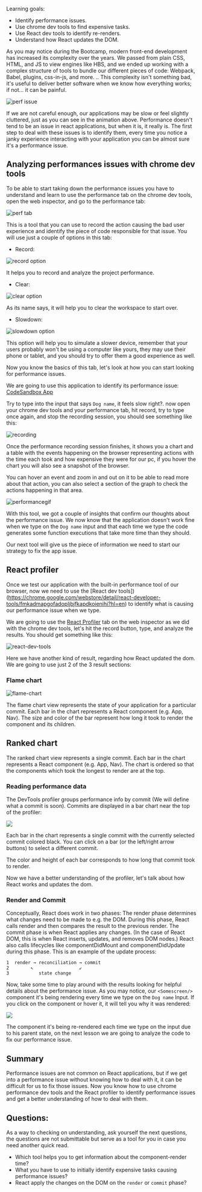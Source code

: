 Learning goals:

- Identify performance issues.
- Use chrome dev tools to find expensive tasks.
- Use React dev tools to identify re-renders.
- Understand how React updates the DOM.

As you may notice during the Bootcamp, modern front-end development has increased its complexity over the years. We passed from plain CSS, HTML, and JS to view engines like HBS, and we ended up working with a complex structure of tools to bundle our different pieces of code: Webpack, Babel, plugins, css-in-js, and more. .. This complexity isn't something bad, it's useful to deliver better software when we know how everything works; if not... it can be painful.

![perf issue](https://i.postimg.cc/WpGPHW7f/ezgif-2-6e32769452d6.gif)

If we are not careful enough, our applications may be slow or feel slightly cluttered, just as you can see in the animation above. Performance doesn't tend to be an issue in react applications, but when it is, it really is. The first step to deal with these issues is to identify them, every time you notice a janky experience interacting with your application you can be almost sure it's a performance issue.

## Analyzing performances issues with chrome dev tools

To be able to start taking down the performance issues you have to understand and learn to use the performance tab on the chrome dev tools, open the web inspector, and go to the performance tab:

![perf tab](https://i.postimg.cc/MpjXhSMY/Captura-de-Pantalla-2021-02-07-a-la-s-15-57-24.png)

This is a tool that you can use to record the action causing the bad user experience and identify the piece of code responsible for that issue. You will use just a couple of options in this tab:

- Record:

![record option](https://i.postimg.cc/6psB4Gqd/Captura-de-Pantalla-2021-02-07-a-la-s-16-02-30.png)

It helps you to record and analyze the project performance.

- Clear:

![clear option](https://i.postimg.cc/Rh6zNMzs/Captura-de-Pantalla-2021-02-07-a-la-s-16-04-25.png)

As its name says, it will help you to clear the workspace to start over.

- Slowdown:

![slowdown option](https://i.postimg.cc/8k9Sxrhq/Captura-de-Pantalla-2021-02-07-a-la-s-16-05-52.png)

This option will help you to simulate a slower device, remember that your users probably won't be using a computer like yours, they may use their phone or tablet, and you should try to offer them a good experience as well.

Now you know the basics of this tab, let's look at how you can start looking for performance issues.

We are going to use this application to identify its performance issue:
[CodeSandbox App](https://pyd2w.csb.app/)

Try to type into the input that says `Dog name`, it feels slow right?. now open your chrome dev tools and your performance tab, hit record, try to type once again, and stop the recording session, you should see something like this:

![recording](https://i.postimg.cc/026kVKNB/Captura-de-Pantalla-2021-02-07-a-la-s-19-30-49.png)

Once the performance recording session finishes, it shows you a chart and a table with the events happening on the browser representing actions with the time each took and how expensive they were for our pc, if you hover the chart you will also see a snapshot of the browser.

You can hover an event and zoom in and out on it to be able to read more about that action, you can also select a section of the graph to check the actions happening in that area.

![performancegif](https://i.postimg.cc/sDKCVMqY/sdf.gif)

With this tool, we got a couple of insights that confirm our thoughts about the performance issue. We now know that the application doesn't work fine when we type on the `Dog name` input and that each time we type the code generates some function executions that take more time than they should.

Our next tool will give us the piece of information we need to start our strategy to fix the app issue.

## React profiler

Once we test our application with the built-in performance tool of our browser, now we need to use the [React dev tools])(https://chrome.google.com/webstore/detail/react-developer-tools/fmkadmapgofadopljbjfkapdkoienihi?hl=en) to identify what is causing our performance issue when we type.

We are going to use the [React Profiler](https://reactjs.org/blog/2018/09/10/introducing-the-react-profiler.html) tab on the web inspector as we did with the chrome dev tools, let's hit the record button, type, and analyze the results. You should get something like this:

![react-dev-tools](https://i.postimg.cc/Z0tjrxW9/Captura-de-Pantalla-2021-02-07-a-la-s-20-07-34.png)

Here we have another kind of result, regarding how React updated the dom. We are going to use just 2 of the 3 result sections:

### Flame chart

![flame-chart](https://i.postimg.cc/YqQBTXfs/Captura-de-Pantalla-2021-02-07-a-la-s-20-13-21.png)

The flame chart view represents the state of your application for a particular commit. Each bar in the chart represents a React component (e.g. App, Nav). The size and color of the bar represent how long it took to render the component and its children.

## Ranked chart

The ranked chart view represents a single commit. Each bar in the chart represents a React component (e.g. App, Nav). The chart is ordered so that the components which took the longest to render are at the top.

### Reading performance data

The DevTools profiler groups performance info by commit (We will define what a commit is soon). Commits are displayed in a bar chart near the top of the profiler:

![](https://reactjs.org/static/bd72dec045515d59be51c944e902d263/d8f62/commit-selector.png)

Each bar in the chart represents a single commit with the currently selected commit colored black. You can click on a bar (or the left/right arrow buttons) to select a different commit.

The color and height of each bar corresponds to how long that commit took to render.

Now we have a better understanding of the profiler, let's talk about how React works and updates the dom.

### Render and Commit

Conceptually, React does work in two phases:
The render phase determines what changes need to be made to e.g. the DOM. During this phase, React calls render and then compares the result to the previous render.
The commit phase is when React applies any changes. (In the case of React DOM, this is when React inserts, updates, and removes DOM nodes.) React also calls lifecycles like componentDidMount and componentDidUpdate during this phase.
This is an example of the update process:

```
1  render → reconciliation → commit
2        ↖                 ↙
3           state change
```

Now, take some time to play around with the results looking for helpful details about the performance issue. As you may notice, our `<Somescreen/>` component it's being rendering every time we type on the `Dog name` Input. If you click on the component or hover it, it will tell you why it was rendered:

![](https://i.postimg.cc/cCg0K03x/Captura-de-Pantalla-2021-02-07-a-la-s-20-49-14.png)

The component it's being re-rendered each time we type on the input due to his parent state, on the next lesson we are going to analyze the code to fix our performance issue.

## Summary

Performance issues are not common on React applications, but if we get into a performance issue without knowing how to deal with it, it can be difficult for us to fix those issues. Now you know how to use chrome performance dev tools and the React profiler to identify performance issues and get a better understanding of how to deal with them.

## Questions:

As a way to checking on understanding, ask yourself the next questions, the questions are not submittable but serve as a tool for you in case you need another quick read.

- Which tool helps you to get information about the component-render time?
- What you have to use to initially identify expensive tasks causing performance issues?
- React apply the changes on the DOM on the `render` or `commit` phase?
